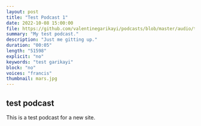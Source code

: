 ```yaml
---
layout: post
title: "Test Podcast 1"
date: 2022-10-08 15:00:00
file: https://github.com/valentinegarikayi/podcasts/blob/master/audio/test.mp3
summary: "My test podcast."
description: "Just me gitting up."
duration: "00:05"
length: "51598"
explicit: "no"
keywords: "test garikayi"
block: "no"
voices: "francis"
thumbnail: mars.jpg
---
```


## test podcast

This is a test podcast for a new site.



